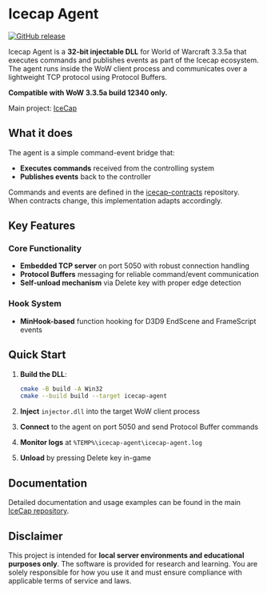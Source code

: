 # Icecap Agent

[![GitHub release](https://img.shields.io/github/v/release/mora9715/icecap-agent)](https://github.com/mora9715/icecap-agent/releases/latest)


Icecap Agent is a **32-bit injectable DLL** for World of Warcraft 3.3.5a that executes commands and publishes events as part of the Icecap ecosystem. The agent runs inside the WoW client process and communicates over a lightweight TCP protocol using Protocol Buffers.

**Compatible with WoW 3.3.5a build 12340 only.**

Main project: [IceCap](https://github.com/mora9715/icecap)

## What it does

The agent is a simple command-event bridge that:

- **Executes commands** received from the controlling system
- **Publishes events** back to the controller

Commands and events are defined in the [icecap-contracts](https://github.com/mora9715/icecap-contracts) repository. When contracts change, this implementation adapts accordingly.

## Key Features

### Core Functionality
- **Embedded TCP server** on port 5050 with robust connection handling
- **Protocol Buffers** messaging for reliable command/event communication
- **Self-unload mechanism** via Delete key with proper edge detection

### Hook System
- **MinHook-based** function hooking for D3D9 EndScene and FrameScript events

## Quick Start

1. **Build the DLL**:
   ```bash
   cmake -B build -A Win32
   cmake --build build --target icecap-agent
   ```

2. **Inject** `injector.dll` into the target WoW client process

3. **Connect** to the agent on port 5050 and send Protocol Buffer commands

4. **Monitor logs** at `%TEMP%\icecap-agent\icecap-agent.log`

5. **Unload** by pressing Delete key in-game

## Documentation

Detailed documentation and usage examples can be found in the main [IceCap repository](https://github.com/mora9715/icecap).

## Disclaimer

This project is intended for **local server environments and educational purposes only**. The software is provided for research and learning. You are solely responsible for how you use it and must ensure compliance with applicable terms of service and laws.
